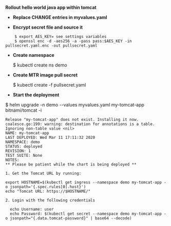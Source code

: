 **Rollout hello world java app within tomcat**

- **Replace CHANGE entries in myvalues.yaml**

- **Encrypt  secret file and source it**

```
    $ export AES_KEY= see settings variables
    $ openssl enc -d -aes256 -a -pass pass:$AES_KEY -in pullsecret.yaml.enc -out pullsecret.yaml
```
    
- **Create namespace**

    $ kubectl create ns demo 

- **Create MTR image pull secret**

    $ kubectl create -f pullsecret.yaml

- **Start the deployment**

$ helm upgrade -n demo --values myvalues.yaml my-tomcat-app bitnami/tomcat -i

```
Release "my-tomcat-app" does not exist. Installing it now.
coalesce.go:199: warning: destination for annotations is a table. Ignoring non-table value <nil>
NAME: my-tomcat-app
LAST DEPLOYED: Wed Mar 11 17:11:32 2020
NAMESPACE: demo
STATUS: deployed
REVISION: 1
TEST SUITE: None
NOTES:
** Please be patient while the chart is being deployed **

1. Get the Tomcat URL by running:

export HOSTNAME=$(kubectl get ingress --namespace demo my-tomcat-app -o jsonpath='{.spec.rules[0].host}')
echo "Tomcat URL: https://$HOSTNAME/"

2. Login with the following credentials

  echo Username: user
  echo Password: $(kubectl get secret --namespace demo my-tomcat-app -o jsonpath="{.data.tomcat-password}" | base64 --decode)


```

